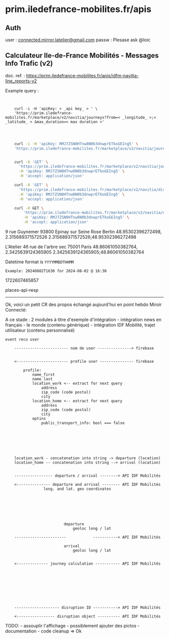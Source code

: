 # prim.iledefrance-mobilites.fr/apis

## Auth

user : connected.mirror.latelier@gmail.com
passw : Plesase ask @loic

## Calculateur Ile-de-France Mobilités - Messages Info Trafic (v2)

doc. ref. : https://prim.iledefrance-mobilites.fr/apis/idfm-navitia-line_reports-v2

Example query :

```


	curl -i -H 'apiKey: < _api key_ > ' \
	'https://prim.iledefrance-mobilites.fr/marketplace/v2/navitia/journeys?from=< _longitude_ >;< _latitude_ > &max_duration=< max duration >'


```


```bash


	curl -i -H 'apiKey: RMJ7ZSN0HTnw8N0b3dnwprETkoGEIng5' \
	'https://prim.iledefrance-mobilites.fr/marketplace/v2/navitia/journeys?from=2.3157235656261714;48.95300712760794&max_duration=2000'


	curl -X 'GET' \
	  'https://prim.iledefrance-mobilites.fr/marketplace/v2/navitia/journeys?from=2.3425639124365905%3B48.86061050382764&to=2.315689371572526%3B48.95302396272498&datetime=20240802T1100&datetime_represents=departure&max_nb_transfers=2&max_duration_to_pt=600&data_freshness=realtime&max_duration=4500' \
	  -H 'apiKey: RMJ7ZSN0HTnw8N0b3dnwprETkoGEIng5' \
	  -H 'accept: application/json'

	curl -X 'GET' \
	  'https://prim.iledefrance-mobilites.fr/marketplace/v2/navitia/disruptions' \
	  -H 'apiKey: RMJ7ZSN0HTnw8N0b3dnwprETkoGEIng5' \
	  -H 'accept: application/json'

	curl -X GET \
		'https://prim.iledefrance-mobilites.fr/marketplace/v2/navitia/disruptions/0001be24-508a-11ef-a8d9-0a58a9feac02' \
		-H 'apiKey: RMJ7ZSN0HTnw8N0b3dnwprETkoGEIng5' \
		-H 'accept: application/json'


```


9 rue Guynemer 93800 Epinay sur Seine
Rose Bertin
48.95302396272498, 2.315689371572526
2.315689371572526;48.95302396272498


L'Atelier
46 rue de l'arbre sec 75001 Paris
48.86061050382764, 2.3425639124365905
2.3425639124365905;48.86061050382764

Datetime format is `YYYYMMDDTHHMM`

	Example: 20240802T1630 for 2024-08-02 @ 16:30



1722607465857

places-api-resp


---

Ok, voici un petit CR des propos échangé aujourd'hui en point hebdo Miroir Connecté:

A ce stade : 2 modules à titre d'exemple d'intégration
	- intégration news en français - le monde (contenu générique)
	- intégration IDF Mobilité, trajet utilisateur (contenu personnalisé)



	event reco user

		------------------------ nom de user ---------------> firebase


		<----------------------- profile user --------------- firebase 

			profile:
				name_first
				name_last
				location_work <-- extract for next query
					address
					zip_code (code postal)
					city
				location_home <-- extract for next query
					address
					zip_code (code postal)
					city
				optins
					public_transport_info: bool === false







	    location_work - concatenation into string -> departure (location)
	    location_home -- concatenation into string --> arrival (location)


		----------------- departure / arrival --------> API IDF Mobilités

		<--------------- departure and arrival -------- API IDF Mobilités
			         long. and lat. geo coordinates





		

						      departure
						   	      geoloc long / lat

		-----------------------            -----------> API IDF Mobilités

							  arrival
								  geoloc long / lat


        <-------------- journey calculation ----------- API IDF Mobilités









        -------------------- disruption ID -----------> API IDF Mobilités

        <----------------- disruption object ---------- API IDF Mobilités



TODO:
	- assouplir l'affichage
	- possiblement ajouter des pictos
	- documentation
	- code cleanup => Ok